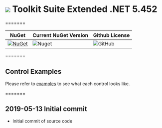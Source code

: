 # <img src="https://raw.githubusercontent.com/Wagnerp/Krypton-Toolkit-Suite-Extended-NET-5.452master/Assets/PNG/64%20x%2064/KR%2064%20%20x%2064%20Orange.png" /> Toolkit Suite Extended .NET 5.452

=======

| NuGet | Current NuGet Version | Github License |
|---|---|---|
| [![NuGet](https://img.shields.io/badge/NuGet-Krypton%20Extended%20.NET%205.452-brightgreen.svg)](https://www.nuget.org/packages/KryptonExtendedToolkit5452/) | ![Nuget](https://img.shields.io/nuget/v/KryptonExtendedToolkit5452.svg) | ![GitHub](https://img.shields.io/github/license/Wagnerp/Krypton-Toolkit-Suite-Extended-NET-5.452.svg)

=======

## Control Examples

Please refer to [examples](https://github.com/Wagnerp/Krypton-Toolkit-Suite-Extended-NET-5.450/blob/master/Examples.md) to see what each control looks like.

=======

## 2019-05-13 Initial commit
* Initial commit of source code